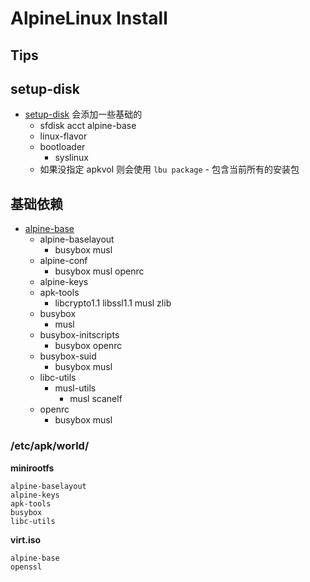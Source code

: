 # AlpineLinux Install
## Tips

## setup-disk
* [setup-disk](https://github.com/alpinelinux/alpine-conf/blob/master/setup-disk.in) 会添加一些基础的
  * sfdisk acct alpine-base
  * linux-flavor
  * bootloader
    * syslinux
  * 如果没指定 apkvol 则会使用 `lbu package` - 包含当前所有的安装包

## 基础依赖

* [alpine-base](https://pkgs.alpinelinux.org/package/v3.12/main/x86_64/alpine-base)
  * alpine-baselayout
    * busybox musl
  * alpine-conf
    * busybox musl openrc
  * alpine-keys
  * apk-tools
    * libcrypto1.1 libssl1.1 musl zlib
  * busybox
    * musl
  * busybox-initscripts
    * busybox openrc
  * busybox-suid
    * busybox musl
  * libc-utils
    * musl-utils
      * musl scanelf
  * openrc
    * busybox musl

### /etc/apk/world/

__minirootfs__

```
alpine-baselayout
alpine-keys
apk-tools
busybox
libc-utils
```

__virt.iso__

```
alpine-base
openssl
```
